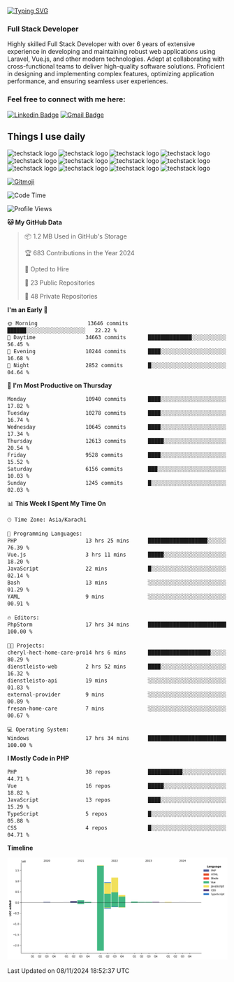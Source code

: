 [![Typing SVG](https://readme-typing-svg.demolab.com?font=Permanent+Marker&size=31&pause=1000&color=00A11F&center=true&random=false&width=435&lines=Hi+%F0%9F%91%8B%2C+I'm+Waheed+Sindhani)](https://git.io/typing-svg)
### Full Stack Developer
Highly skilled Full Stack Developer with over 6 years of extensive experience in developing and maintaining robust web applications using Laravel, Vue.js, and other modern technologies. Adept at collaborating with cross-functional teams to deliver high-quality software solutions. Proficient in designing and implementing complex features, optimizing application performance, and ensuring seamless user experiences. 

### Feel free to connect with me here:

[![Linkedin Badge](https://img.shields.io/badge/-waheedsindhani-blue?style=flat-square&logo=Linkedin&logoColor=white&link=https://www.linkedin.com/in/waheed-sindhani/)](https://www.linkedin.com/in/waheed-sindhani/)
[![Gmail Badge](https://img.shields.io/badge/-waheed.eliccs@gmail.com-c14438?style=flat-square&logo=Gmail&logoColor=white&link=mailto:waheed.eliccs@gmail.com)](mailto:waheed.eliccs@gmail.com)

## Things I use daily
![techstack logo](https://readme-components.vercel.app/api?component=logo&logo=react&text=false&animation=spin&fill=000000&svgfill=2d79c7)
![techstack logo](https://readme-components.vercel.app/api?component=logo&logo=vue.js&text=false&fill=000000&svgfill=4FC08D)
![techstack logo](https://readme-components.vercel.app/api?component=logo&logo=laravel&text=false&fill=000000&svgfill=FF2D20)
![techstack logo](https://readme-components.vercel.app/api?component=logo&logo=javascript&text=false&fill=000000&svgfill=F7DF1E)
![techstack logo](https://readme-components.vercel.app/api?component=logo&logo=mysql&text=false&fill=000000&svgfill=4479A1)
![techstack logo](https://readme-components.vercel.app/api?component=logo&logo=quasar&text=false&svgfill=050A14&fill=ffffaa&animation=spin)
![techstack logo](https://readme-components.vercel.app/api?component=logo&logo=typescript&text=false&fill=000000&svgfill=3178C6)
![techstack logo](https://readme-components.vercel.app/api?component=logo&logo=node.js&text=false&fill=000000&svgfill=5FA04E)
![techstack logo](https://readme-components.vercel.app/api?component=logo&logo=tailwindcss&text=false&fill=000000&svgfill=06B6D4)
![techstack logo](https://readme-components.vercel.app/api?component=logo&logo=docker&text=false&fill=000000&svgfill=2496ED)
![techstack logo](https://readme-components.vercel.app/api?component=logo&logo=linux&text=false&fill=000000&svgfill=FCC624)
![techstack logo](https://readme-components.vercel.app/api?component=logo&logo=amazonaws&text=false&fill=000000&svgfill=232F3E)



<!--
**Sindhani/sindhani** is a ✨ _special_ ✨ repository because its `README.md` (this file) appears on your GitHub profile.

Here are some ideas to get you started:

- 🔭 I’m currently working on ...
- 🌱 I’m currently learning ...
- 👯 I’m looking to collaborate on ...
- 🤔 I’m looking for help with ...
- 💬 Ask me about ...
- 📫 How to reach me: ...
- 😄 Pronouns: ...
- ⚡ Fun fact: ...
-->
<a href="https://gitmoji.dev">
  <img
    src="https://img.shields.io/badge/gitmoji-%20😜%20😍-FFDD67.svg?style=flat-square"
    alt="Gitmoji"
  />
</a>

<!--START_SECTION:waka-->
![Code Time](http://img.shields.io/badge/Code%20Time-718%20hrs%2057%20mins-blue)

![Profile Views](http://img.shields.io/badge/Profile%20Views-0-blue)

**🐱 My GitHub Data** 

> 📦 1.2 MB Used in GitHub's Storage 
 > 
> 🏆 683 Contributions in the Year 2024
 > 
> 💼 Opted to Hire
 > 
> 📜 23 Public Repositories 
 > 
> 🔑 48 Private Repositories 
 > 
**I'm an Early 🐤** 

```text
🌞 Morning                13646 commits       ██████░░░░░░░░░░░░░░░░░░░   22.22 % 
🌆 Daytime                34663 commits       ██████████████░░░░░░░░░░░   56.45 % 
🌃 Evening                10244 commits       ████░░░░░░░░░░░░░░░░░░░░░   16.68 % 
🌙 Night                  2852 commits        █░░░░░░░░░░░░░░░░░░░░░░░░   04.64 % 
```
📅 **I'm Most Productive on Thursday** 

```text
Monday                   10940 commits       ████░░░░░░░░░░░░░░░░░░░░░   17.82 % 
Tuesday                  10278 commits       ████░░░░░░░░░░░░░░░░░░░░░   16.74 % 
Wednesday                10645 commits       ████░░░░░░░░░░░░░░░░░░░░░   17.34 % 
Thursday                 12613 commits       █████░░░░░░░░░░░░░░░░░░░░   20.54 % 
Friday                   9528 commits        ████░░░░░░░░░░░░░░░░░░░░░   15.52 % 
Saturday                 6156 commits        ███░░░░░░░░░░░░░░░░░░░░░░   10.03 % 
Sunday                   1245 commits        █░░░░░░░░░░░░░░░░░░░░░░░░   02.03 % 
```


📊 **This Week I Spent My Time On** 

```text
🕑︎ Time Zone: Asia/Karachi

💬 Programming Languages: 
PHP                      13 hrs 25 mins      ███████████████████░░░░░░   76.39 % 
Vue.js                   3 hrs 11 mins       █████░░░░░░░░░░░░░░░░░░░░   18.20 % 
JavaScript               22 mins             █░░░░░░░░░░░░░░░░░░░░░░░░   02.14 % 
Bash                     13 mins             ░░░░░░░░░░░░░░░░░░░░░░░░░   01.29 % 
YAML                     9 mins              ░░░░░░░░░░░░░░░░░░░░░░░░░   00.91 % 

🔥 Editors: 
PhpStorm                 17 hrs 34 mins      █████████████████████████   100.00 % 

🐱‍💻 Projects: 
cheryl-hect-home-care-pro14 hrs 6 mins       ████████████████████░░░░░   80.29 % 
dienstleisto-web         2 hrs 52 mins       ████░░░░░░░░░░░░░░░░░░░░░   16.32 % 
dienstleisto-api         19 mins             ░░░░░░░░░░░░░░░░░░░░░░░░░   01.83 % 
external-provider        9 mins              ░░░░░░░░░░░░░░░░░░░░░░░░░   00.89 % 
fresan-home-care         7 mins              ░░░░░░░░░░░░░░░░░░░░░░░░░   00.67 % 

💻 Operating System: 
Windows                  17 hrs 34 mins      █████████████████████████   100.00 % 
```

**I Mostly Code in PHP** 

```text
PHP                      38 repos            ███████████░░░░░░░░░░░░░░   44.71 % 
Vue                      16 repos            █████░░░░░░░░░░░░░░░░░░░░   18.82 % 
JavaScript               13 repos            ████░░░░░░░░░░░░░░░░░░░░░   15.29 % 
TypeScript               5 repos             █░░░░░░░░░░░░░░░░░░░░░░░░   05.88 % 
CSS                      4 repos             █░░░░░░░░░░░░░░░░░░░░░░░░   04.71 % 
```



**Timeline**

![Lines of Code chart](https://raw.githubusercontent.com/Sindhani/Sindhani/main/assets/bar_graph.png)


 Last Updated on 08/11/2024 18:52:37 UTC
<!--END_SECTION:waka-->
